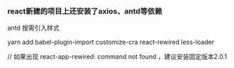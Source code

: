 
### react新建的项目上还安装了axios、antd等依赖

antd 按需引入样式

yarn add babel-plugin-import customize-cra react-rewired less-loader

//  如果出现 react-app-rewired: command not found ，建议安装固定版本2.0.1